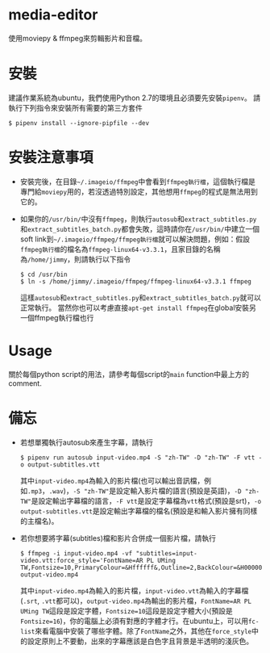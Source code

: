 # media-editor
使用moviepy & ffmpeg來剪輯影片和音檔。

# 安裝
建議作業系統為ubuntu，我們使用Python 2.7的環境且必須要先安裝`pipenv`。
請執行下列指令來安裝所有需要的第三方套件
```
$ pipenv install --ignore-pipfile --dev
```

# 安裝注意事項
* 安裝完後，在目錄`~/.imageio/ffmpeg`中會看到`ffmpeg執行檔`，這個執行檔是專門給`moviepy`用的，若沒透過特別設定，其他想用`ffmpeg`的程式是無法用到它的。

* 如果你的`/usr/bin/`中沒有`ffmpeg`，則執行`autosub`和`extract_subtitles.py`和`extract_subtitles_batch.py`都會失敗，這時請你在`/usr/bin/`中建立一個soft link到`~/.imageio/ffmpeg/ffmpeg執行檔`就可以解決問題，例如：假設`ffmpeg執行檔`的檔名為`ffmpeg-linux64-v3.3.1`，且家目錄的名稱為`/home/jimmy`，則請執行以下指令
  ```
  $ cd /usr/bin
  $ ln -s /home/jimmy/.imageio/ffmpeg/ffmpeg-linux64-v3.3.1 ffmpeg
  ```
  這樣`autosub`和`extract_subtitles.py`和`extract_subtitles_batch.py`就可以正常執行。
  當然你也可以考慮直接`apt-get install ffmpeg`在global安裝另一個ffmpeg執行檔也行

# Usage
關於每個python script的用法，請參考每個script的`main` function中最上方的comment.

# 備忘
* 若想單獨執行autosub來產生字幕，請執行
  ```
  $ pipenv run autosub input-video.mp4 -S "zh-TW" -D "zh-TW" -F vtt -o output-subtitles.vtt
  ```
  其中`input-video.mp4`為輸入的影片檔(也可以輸出音訊檔，例如`.mp3`，`.wav`)，`-S "zh-TW"`是設定輸入影片檔的語言(預設是英語)，`-D "zh-TW"`是設定輸出字幕檔的語言，`-F vtt`是設定字幕檔為`vtt`格式(預設是srt)，`-o output-subtitles.vtt`是設定輸出字幕檔的檔名(預設是和輸入影片擁有同樣的主檔名)。

* 若你想要將字幕(subtitles)檔和影片合併成一個影片檔，請執行
  ```
  $ ffmpeg -i input-video.mp4 -vf "subtitles=input-video.vtt:force_style='FontName=AR PL UMing TW,Fontsize=10,PrimaryColour=&Hffffff&,Outline=2,BackColour=&H000000&,BorderStyle=3,Shadow=0,OutlineColour=&H80000000'" output-video.mp4
  ```
  其中`input-video.mp4`為輸入的影片檔，`input-video.vtt`為輸入的字幕檔(`.srt`, `.vtt`都可以)，`output-video.mp4`為輸出的影片檔，`FontName=AR PL UMing TW`這段是設定字體，`Fontsize=10`這段是設定字體大小(預設是`Fontsize=16`)，你的電腦上必須有對應的字體才行。在ubuntu上，可以用`fc-list`來看電腦中安裝了哪些字體。除了`FontName`之外，其他在`force_style`中的設定原則上不要動，出來的字幕應該是白色字且背景是半透明的淺灰色。
